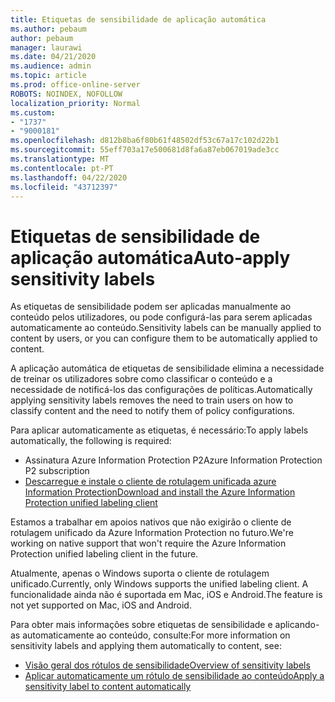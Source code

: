 ```yaml
---
title: Etiquetas de sensibilidade de aplicação automática
ms.author: pebaum
author: pebaum
manager: laurawi
ms.date: 04/21/2020
ms.audience: admin
ms.topic: article
ms.prod: office-online-server
ROBOTS: NOINDEX, NOFOLLOW
localization_priority: Normal
ms.custom:
- "1737"
- "9000181"
ms.openlocfilehash: d812b8ba6f80b61f48502df53c67a17c102d22b1
ms.sourcegitcommit: 55eff703a17e500681d8fa6a87eb067019ade3cc
ms.translationtype: MT
ms.contentlocale: pt-PT
ms.lasthandoff: 04/22/2020
ms.locfileid: "43712397"
---
```

# <a name="auto-apply-sensitivity-labels"></a><span data-ttu-id="9c128-102">Etiquetas de sensibilidade de aplicação automática</span><span class="sxs-lookup"><span data-stu-id="9c128-102">Auto-apply sensitivity labels</span></span>

<span data-ttu-id="9c128-103">As etiquetas de sensibilidade podem ser aplicadas manualmente ao conteúdo pelos utilizadores, ou pode configurá-las para serem aplicadas automaticamente ao conteúdo.</span><span class="sxs-lookup"><span data-stu-id="9c128-103">Sensitivity labels can be manually applied to content by users, or you can configure them to be automatically applied to content.</span></span>

<span data-ttu-id="9c128-104">A aplicação automática de etiquetas de sensibilidade elimina a necessidade de treinar os utilizadores sobre como classificar o conteúdo e a necessidade de notificá-los das configurações de políticas.</span><span class="sxs-lookup"><span data-stu-id="9c128-104">Automatically applying sensitivity labels removes the need to train users on how to classify content and the need to notify them of policy configurations.</span></span>

<span data-ttu-id="9c128-105">Para aplicar automaticamente as etiquetas, é necessário:</span><span class="sxs-lookup"><span data-stu-id="9c128-105">To apply labels automatically, the following is required:</span></span>

- <span data-ttu-id="9c128-106">Assinatura Azure Information Protection P2</span><span class="sxs-lookup"><span data-stu-id="9c128-106">Azure Information Protection P2 subscription</span></span>
- [<span data-ttu-id="9c128-107">Descarregue e instale o cliente de rotulagem unificada azure Information Protection</span><span class="sxs-lookup"><span data-stu-id="9c128-107">Download and install the Azure Information Protection unified labeling client</span></span>](https://docs.microsoft.com/azure/information-protection/rms-client/install-unifiedlabelingclient-app)

<span data-ttu-id="9c128-108">Estamos a trabalhar em apoios nativos que não exigirão o cliente de rotulagem unificado da Azure Information Protection no futuro.</span><span class="sxs-lookup"><span data-stu-id="9c128-108">We're working on native support that won't require the Azure Information Protection unified labeling client in the future.</span></span>

<span data-ttu-id="9c128-109">Atualmente, apenas o Windows suporta o cliente de rotulagem unificado.</span><span class="sxs-lookup"><span data-stu-id="9c128-109">Currently, only Windows supports the unified labeling client.</span></span>  <span data-ttu-id="9c128-110">A funcionalidade ainda não é suportada em Mac, iOS e Android.</span><span class="sxs-lookup"><span data-stu-id="9c128-110">The feature is not yet supported on Mac, iOS and Android.</span></span>

<span data-ttu-id="9c128-111">Para obter mais informações sobre etiquetas de sensibilidade e aplicando-as automaticamente ao conteúdo, consulte:</span><span class="sxs-lookup"><span data-stu-id="9c128-111">For more information on sensitivity labels and applying them automatically to content,  see:</span></span>

- [<span data-ttu-id="9c128-112">Visão geral dos rótulos de sensibilidade</span><span class="sxs-lookup"><span data-stu-id="9c128-112">Overview of sensitivity labels</span></span>](https://docs.microsoft.com/office365/securitycompliance/sensitivity-labels)
- [<span data-ttu-id="9c128-113">Aplicar automaticamente um rótulo de sensibilidade ao conteúdo</span><span class="sxs-lookup"><span data-stu-id="9c128-113">Apply a sensitivity label to content automatically</span></span>](https://docs.microsoft.com/office365/securitycompliance/apply_sensitivity_label_automatically)